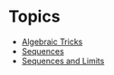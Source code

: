 # Topics
- [Algebraic Tricks](algebraicTricks.html)
- [Sequences](sequences.html)
- [Sequences and Limits](sequence_limits.html)
